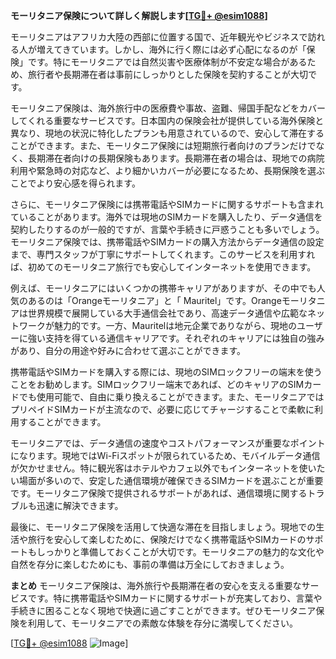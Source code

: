 **モーリタニア保険について詳しく解説します[[TG💪+ @esim1088](https://t.me/s/esim1088)]**

モーリタニアはアフリカ大陸の西部に位置する国で、近年観光やビジネスで訪れる人が増えてきています。しかし、海外に行く際には必ず心配になるのが「保険」です。特にモーリタニアでは自然災害や医療体制が不安定な場合があるため、旅行者や長期滞在者は事前にしっかりとした保険を契約することが大切です。

モーリタニア保険は、海外旅行中の医療費や事故、盗難、帰国手配などをカバーしてくれる重要なサービスです。日本国内の保険会社が提供している海外保険と異なり、現地の状況に特化したプランも用意されているので、安心して滞在することができます。また、モーリタニア保険には短期旅行者向けのプランだけでなく、長期滞在者向けの長期保険もあります。長期滞在者の場合は、現地での病院利用や緊急時の対応など、より細かいカバーが必要になるため、長期保険を選ぶことでより安心感を得られます。

さらに、モーリタニア保険には携帯電話やSIMカードに関するサポートも含まれていることがあります。海外では現地のSIMカードを購入したり、データ通信を契約したりするのが一般的ですが、言葉や手続きに戸惑うことも多いでしょう。モーリタニア保険では、携帯電話やSIMカードの購入方法からデータ通信の設定まで、専門スタッフが丁寧にサポートしてくれます。このサービスを利用すれば、初めてのモーリタニア旅行でも安心してインターネットを使用できます。

例えば、モーリタニアにはいくつかの携帯キャリアがありますが、その中でも人気のあるのは「Orangeモーリタニア」と「 Mauritel」です。Orangeモーリタニアは世界規模で展開している大手通信会社であり、高速データ通信や広範なネットワークが魅力的です。一方、Mauritelは地元企業でありながら、現地のユーザーに強い支持を得ている通信キャリアです。それぞれのキャリアには独自の強みがあり、自分の用途や好みに合わせて選ぶことができます。

携帯電話やSIMカードを購入する際には、現地のSIMロックフリーの端末を使うことをお勧めします。SIMロックフリー端末であれば、どのキャリアのSIMカードでも使用可能で、自由に乗り換えることができます。また、モーリタニアではプリペイドSIMカードが主流なので、必要に応じてチャージすることで柔軟に利用することができます。

モーリタニアでは、データ通信の速度やコストパフォーマンスが重要なポイントになります。現地ではWi-Fiスポットが限られているため、モバイルデータ通信が欠かせません。特に観光客はホテルやカフェ以外でもインターネットを使いたい場面が多いので、安定した通信環境が確保できるSIMカードを選ぶことが重要です。モーリタニア保険で提供されるサポートがあれば、通信環境に関するトラブルも迅速に解決できます。

最後に、モーリタニア保険を活用して快適な滞在を目指しましょう。現地での生活や旅行を安心して楽しむために、保険だけでなく携帯電話やSIMカードのサポートもしっかりと準備しておくことが大切です。モーリタニアの魅力的な文化や自然を存分に楽しむためにも、事前の準備は万全にしておきましょう。

**まとめ**
モーリタニア保険は、海外旅行や長期滞在者の安心を支える重要なサービスです。特に携帯電話やSIMカードに関するサポートが充実しており、言葉や手続きに困ることなく現地で快適に過ごすことができます。ぜひモーリタニア保険を利用して、モーリタニアでの素敵な体験を存分に満喫してください。

[[TG💪+ @esim1088](https://t.me/s/esim1088) ![Image](https://i.postimg.cc/Y0z9fWf4/image.png)]